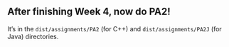 ## After finishing Week 4, now do PA2!

It’s in the `dist/assignments/PA2` (for C++) and `dist/assignments/PA2J` (for Java) directories.